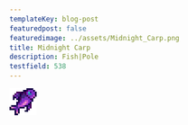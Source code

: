 ```yaml
---
templateKey: blog-post
featuredpost: false
featuredimage: ../assets/Midnight_Carp.png
title: Midnight Carp
description: Fish|Pole
testfield: 538
---
```

![Midnight Carp](../assets/Midnight_Carp.png)